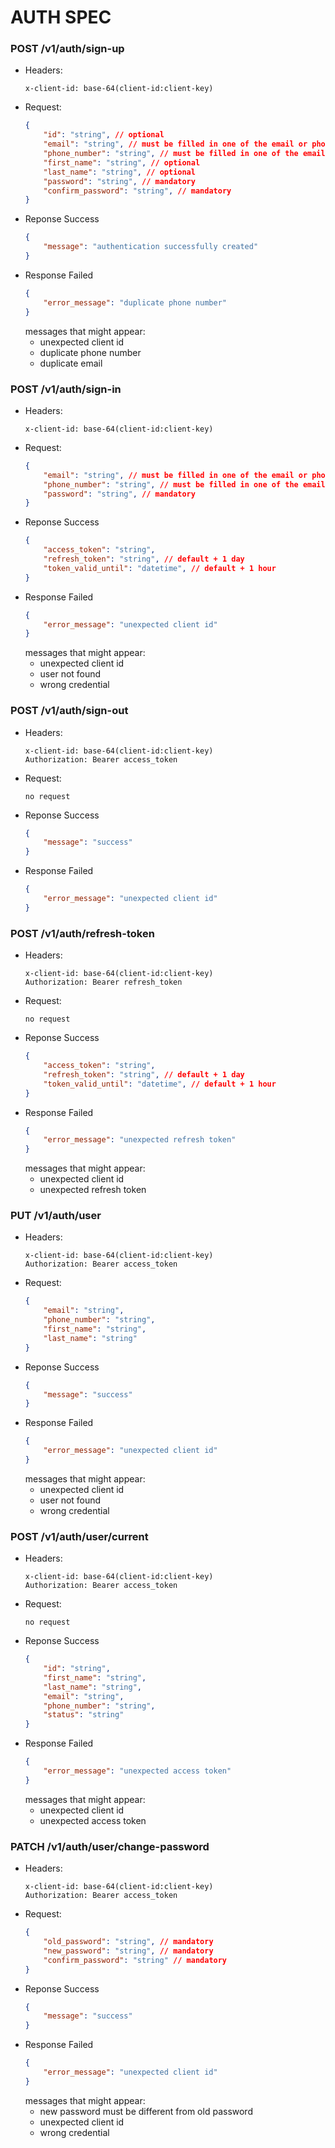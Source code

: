 # AUTH SPEC

### POST /v1/auth/sign-up
- Headers:
    ```
    x-client-id: base-64(client-id:client-key)
    ```
- Request:
    ```json
    {
        "id": "string", // optional
        "email": "string", // must be filled in one of the email or phone number
        "phone_number": "string", // must be filled in one of the email or phone number
        "first_name": "string", // optional
        "last_name": "string", // optional
        "password": "string", // mandatory
        "confirm_password": "string", // mandatory
    }
    ```
- Reponse Success
    ```json
    {
        "message": "authentication successfully created"
    }
    ```
- Response Failed
    ```json
    {
        "error_message": "duplicate phone number"
    }
    ```
    messages that might appear:
    - unexpected client id
    - duplicate phone number
    - duplicate email

### POST /v1/auth/sign-in
- Headers:
    ```
    x-client-id: base-64(client-id:client-key)
    ```
- Request:
    ```json
    {
        "email": "string", // must be filled in one of the email or phone number
        "phone_number": "string", // must be filled in one of the email or phone number
        "password": "string", // mandatory
    }
    ```
- Reponse Success
    ```json
    {
        "access_token": "string",
        "refresh_token": "string", // default + 1 day
        "token_valid_until": "datetime", // default + 1 hour
    }
    ```
- Response Failed
    ```json
    {
        "error_message": "unexpected client id"
    }
    ```
    messages that might appear:
    - unexpected client id
    - user not found
    - wrong credential

### POST /v1/auth/sign-out
- Headers:
    ```
    x-client-id: base-64(client-id:client-key)
    Authorization: Bearer access_token
    ```
- Request:
   ```
   no request
   ```
- Reponse Success
    ```json
    {
        "message": "success"
    }
    ```
- Response Failed
    ```json
    {
        "error_message": "unexpected client id"
    }
    ```

### POST /v1/auth/refresh-token
- Headers:
    ```
    x-client-id: base-64(client-id:client-key)
    Authorization: Bearer refresh_token
    ```
- Request:
    ```
    no request
    ```
- Reponse Success
    ```json
    {
        "access_token": "string",
        "refresh_token": "string", // default + 1 day
        "token_valid_until": "datetime", // default + 1 hour
    }
    ```
- Response Failed
    ```json
    {
        "error_message": "unexpected refresh token"
    }
    ```
    messages that might appear:
    - unexpected client id
    - unexpected refresh token

### PUT /v1/auth/user
- Headers:
    ```
    x-client-id: base-64(client-id:client-key)
    Authorization: Bearer access_token

    ```
- Request:
    ```json
    {
        "email": "string", 
        "phone_number": "string",
        "first_name": "string",
        "last_name": "string"
    }
    ```
- Reponse Success
    ```json
    {
        "message": "success"
    }
    ```
- Response Failed
    ```json
    {
        "error_message": "unexpected client id"
    }
    ```
    messages that might appear:
    - unexpected client id
    - user not found
    - wrong credential

### POST /v1/auth/user/current
- Headers:
    ```
    x-client-id: base-64(client-id:client-key)
    Authorization: Bearer access_token
    ```
- Request:
    ```
    no request
    ```
- Reponse Success
    ```json
    {
        "id": "string",
        "first_name": "string",
        "last_name": "string",
        "email": "string",
        "phone_number": "string",
        "status": "string"
    }
    ```
- Response Failed
    ```json
    {
        "error_message": "unexpected access token"
    }
    ```
    messages that might appear:
    - unexpected client id
    - unexpected access token

### PATCH /v1/auth/user/change-password
- Headers:
    ```
    x-client-id: base-64(client-id:client-key)
    Authorization: Bearer access_token

    ```
- Request:
    ```json
    {
        "old_password": "string", // mandatory
        "new_password": "string", // mandatory
        "confirm_password": "string" // mandatory
    }
    ```
- Reponse Success
    ```json
    {
        "message": "success"
    }
    ```
- Response Failed
    ```json
    {
        "error_message": "unexpected client id"
    }
    ```
    messages that might appear:
    - new password must be different from old password
    - unexpected client id
    - wrong credential